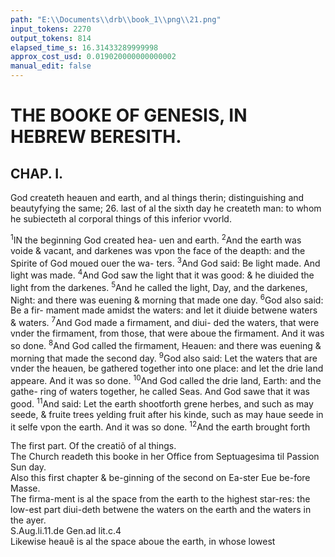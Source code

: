 ```yaml
---
path: "E:\\Documents\\drb\\book_1\\png\\21.png"
input_tokens: 2270
output_tokens: 814
elapsed_time_s: 16.31433289999998
approx_cost_usd: 0.019020000000000002
manual_edit: false
---
```

# THE BOOKE OF GENESIS, IN HEBREW BERESITH.

## CHAP. I.

God createth heauen and earth, and al things therin; distinguishing and beautyfying the same; 26. last of al the sixth day he createth man: to whom he subiecteth al corporal things of this inferior vvorld.

<sup>1</sup>IN the beginning God created hea-
uen and earth. <sup>2</sup>And the earth was
voide & vacant, and darkenes was
vpon the face of the deapth: and the
Spirite of God moued ouer the wa-
ters. <sup>3</sup>And God said: Be light made.
And light was made. <sup>4</sup>And God
saw the light that it was good: & he
diuided the light from the darkenes. <sup>5</sup>And he called the
light, Day, and the darkenes, Night: and there was euening
& morning that made one day. <sup>6</sup>God also said: Be a fir-
mament made amidst the waters: and let it diuide betwene
waters & waters. <sup>7</sup>And God made a firmament, and diui-
ded the waters, that were vnder the firmament, from those,
that were aboue the firmament. And it was so done. <sup>8</sup>And
God called the firmament, Heauen: and there was euening
& morning that made the second day. <sup>9</sup>God also said: Let
the waters that are vnder the heauen, be gathered together
into one place: and let the drie land appeare. And it was so
done. <sup>10</sup>And God called the drie land, Earth: and the gathe-
ring of waters together, he called Seas. And God sawe that
it was good. <sup>11</sup>And said: Let the earth shootforth grene
herbes, and such as may seede, & fruite trees yelding fruit
after his kinde, such as may haue seede in it selfe vpon the
earth. And it was so done. <sup>12</sup>And the earth brought forth

<aside>The first part. Of the creatiõ of al things.</aside>

<aside>The Church readeth this booke in her Office from Septuagesima til Passion Sun day.</aside>

<aside>Also this first chapter & be-ginning of the second on Ea-ster Eue be-fore Masse.</aside>

<aside>The firma-ment is al the space from the earth to the highest star-res: the low-est part diui-deth betwene the waters on the earth and the waters in the ayer.</aside>

<aside>S.Aug.li.11.de Gen.ad lit.c.4</aside>

<aside>Likewise heauẽ is al the space aboue the earth, in whose lowest

[^1]: Gen. 14, 15. 17, 24.
[^2]: Psalm. 32, 6.
[^3]: 135, 5.
[^4]: Eccli. 10, 1.
[^5]: Heb. 11, 3.
[^6]: Iob. 38.
[^7]: Ier. 10, 13.